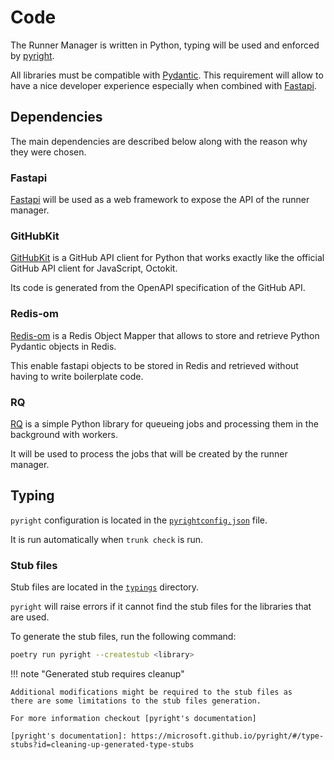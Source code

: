 # Code

The Runner Manager is written in Python, typing will be used and enforced
by [pyright](https://github.com/microsoft/pyright).

All libraries must be compatible with [Pydantic](https://docs.pydantic.dev/).
This requirement will allow to have a nice developer experience
especially when combined with [Fastapi](#fastapi).

## Dependencies

The main dependencies are described below along with the reason why they were chosen.

### Fastapi

[Fastapi](https://fastapi.tiangolo.com/) will be used as a web framework to
expose the API of the runner manager.

### GitHubKit

[GitHubKit](https://github.com/yanyongyu/githubkit) is a GitHub API client for
Python that works exactly like the official GitHub API client for JavaScript, Octokit.

Its code is generated from the OpenAPI specification of the GitHub API.

### Redis-om

[Redis-om](https://github.com/redis/redis-om-python) is a Redis Object Mapper
that allows to store and retrieve Python Pydantic objects in Redis.

This enable fastapi objects to be stored in Redis and retrieved
without having to write boilerplate code.

### RQ

[RQ](https://python-rq.org/) is a simple Python library for queueing jobs and
processing them in the background with workers.

It will be used to process the jobs that will be created by the runner manager.

## Typing

`pyright` configuration is located in the
[`pyrightconfig.json`](../../pyrightconfig.json) file.

It is run automatically when `trunk check` is run.

### Stub files

Stub files are located in the [`typings`](../../typings) directory.

`pyright` will raise errors if it cannot find the stub files for the libraries
that are used.

To generate the stub files, run the following command:

```bash
poetry run pyright --createstub <library>
```

!!! note "Generated stub requires cleanup"

    Additional modifications might be required to the stub files as
    there are some limitations to the stub files generation.

    For more information checkout [pyright's documentation]

    [pyright's documentation]: https://microsoft.github.io/pyright/#/type-stubs?id=cleaning-up-generated-type-stubs
